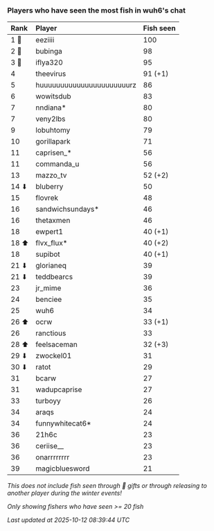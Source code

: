 ### Players who have seen the most fish in wuh6's chat

| Rank  | Player                    | Fish seen |
|:------|:--------------------------|:----------|
| 1 🥇  | eeziiii                   | 100       |
| 2 🥈  | bubinga                   | 98        |
| 3 🥉  | iflya320                  | 95        |
| 4     | theevirus                 | 91 (+1)   |
| 5     | huuuuuuuuuuuuuuuuuuuuuurz | 86        |
| 6     | wowitsdub                 | 83        |
| 7     | nndiana*                  | 80        |
| 7     | veny2lbs                  | 80        |
| 9     | lobuhtomy                 | 79        |
| 10    | gorillapark               | 71        |
| 11    | caprisen_*                | 56        |
| 11    | commanda_u                | 56        |
| 13    | mazzo_tv                  | 52 (+2)   |
| 14 ⬇  | bluberry                  | 50        |
| 15    | flovrek                   | 48        |
| 16    | sandwichsundays*          | 46        |
| 16    | thetaxmen                 | 46        |
| 18    | ewpert1                   | 40 (+1)   |
| 18 ⬆  | flvx_flux*                | 40 (+2)   |
| 18    | supibot                   | 40 (+1)   |
| 21 ⬇  | glorianeq                 | 39        |
| 21 ⬇  | teddbearcs                | 39        |
| 23    | jr_mime                   | 36        |
| 24    | benciee                   | 35        |
| 25    | wuh6                      | 34        |
| 26 ⬆  | ocrw                      | 33 (+1)   |
| 26    | ranctious                 | 33        |
| 28 ⬆  | feelsaceman               | 32 (+3)   |
| 29 ⬇  | zwockel01                 | 31        |
| 30 ⬇  | ratot                     | 29        |
| 31    | bcarw                     | 27        |
| 31    | wadupcaprise              | 27        |
| 33    | turboyy                   | 26        |
| 34    | araqs                     | 24        |
| 34    | funnywhitecat6*           | 24        |
| 36    | 21h6c                     | 23        |
| 36    | ceriise__                 | 23        |
| 36    | onarrrrrrrr               | 23        |
| 39    | magicbluesword            | 21        |

_This does not include fish seen through 🎁 gifts or through releasing to another player during the winter events!_

_Only showing fishers who have seen >= 20 fish_

_Last updated at 2025-10-12 08:39:44 UTC_